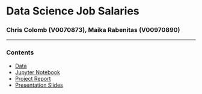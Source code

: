 # Data Science Job Salaries
### Chris Colomb (V0070873), Maika Rabenitas (V00970890)
---
### Contents
- [Data](https://github.com/chriscolomb/seng474-project/blob/main/ds_salaries.csv)
- [Jupyter Notebook](https://github.com/chriscolomb/seng474-project/blob/main/notebook.ipynb)
- [Project Report](https://github.com/chriscolomb/seng474-project/blob/main/group_09_report.pdf)
- [Presentation Slides](https://docs.google.com/presentation/d/1oql_le99iZquXvgQun2suelJDizGQIzn4MTltoVvfRA/edit#slide=id.g4dfce81f19_0_45)
